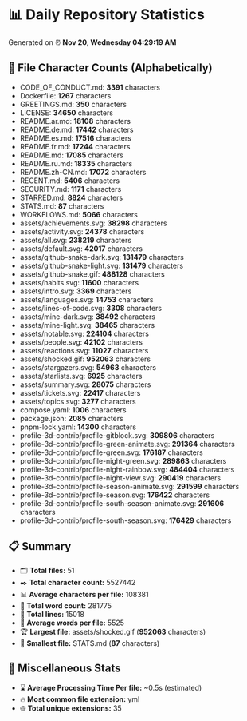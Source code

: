 # 📊 Daily Repository Statistics
Generated on ⏰ **Nov 20, Wednesday 04:29:19 AM**

## 📂 File Character Counts (Alphabetically)
- CODE_OF_CONDUCT.md: **3391** characters
- Dockerfile: **1267** characters
- GREETINGS.md: **350** characters
- LICENSE: **34650** characters
- README.ar.md: **18108** characters
- README.de.md: **17442** characters
- README.es.md: **17516** characters
- README.fr.md: **17244** characters
- README.md: **17085** characters
- README.ru.md: **18335** characters
- README.zh-CN.md: **17072** characters
- RECENT.md: **5406** characters
- SECURITY.md: **1171** characters
- STARRED.md: **8824** characters
- STATS.md: **87** characters
- WORKFLOWS.md: **5066** characters
- assets/achievements.svg: **38298** characters
- assets/activity.svg: **24378** characters
- assets/all.svg: **238219** characters
- assets/default.svg: **42017** characters
- assets/github-snake-dark.svg: **131479** characters
- assets/github-snake-light.svg: **131479** characters
- assets/github-snake.gif: **488128** characters
- assets/habits.svg: **11600** characters
- assets/intro.svg: **3369** characters
- assets/languages.svg: **14753** characters
- assets/lines-of-code.svg: **3308** characters
- assets/mine-dark.svg: **38492** characters
- assets/mine-light.svg: **38465** characters
- assets/notable.svg: **224104** characters
- assets/people.svg: **42102** characters
- assets/reactions.svg: **11027** characters
- assets/shocked.gif: **952063** characters
- assets/stargazers.svg: **54963** characters
- assets/starlists.svg: **6925** characters
- assets/summary.svg: **28075** characters
- assets/tickets.svg: **22417** characters
- assets/topics.svg: **3277** characters
- compose.yaml: **1006** characters
- package.json: **2085** characters
- pnpm-lock.yaml: **14300** characters
- profile-3d-contrib/profile-gitblock.svg: **309806** characters
- profile-3d-contrib/profile-green-animate.svg: **291364** characters
- profile-3d-contrib/profile-green.svg: **176187** characters
- profile-3d-contrib/profile-night-green.svg: **289863** characters
- profile-3d-contrib/profile-night-rainbow.svg: **484404** characters
- profile-3d-contrib/profile-night-view.svg: **290419** characters
- profile-3d-contrib/profile-season-animate.svg: **291599** characters
- profile-3d-contrib/profile-season.svg: **176422** characters
- profile-3d-contrib/profile-south-season-animate.svg: **291606** characters
- profile-3d-contrib/profile-south-season.svg: **176429** characters

## 📋 Summary
- 🗂️ **Total files:** 51
- ✒️ **Total character count:** 5527442
- 📊 **Average characters per file:** 108381
- 📝 **Total word count:** 281775
- 🧾 **Total lines:** 15018
- 📐 **Average words per file:** 5525
- 🏆 **Largest file:** assets/shocked.gif (**952063** characters)
- 🥉 **Smallest file:** STATS.md (**87** characters)

## 🌟 Miscellaneous Stats
- ⌛ **Average Processing Time Per file:** ~0.5s (estimated)
- 🔥 **Most common file extension:** yml
- 🌐 **Total unique extensions:** 35
